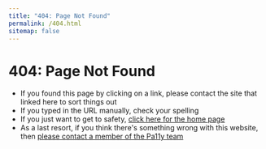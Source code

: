 ```yaml
---
title: "404: Page Not Found"
permalink: /404.html
sitemap: false
---
```



404: Page Not Found
===================

  - If you found this page by clicking on a link, please contact the site that linked here to sort things out
  - If you typed in the URL manually, check your spelling
  - If you just want to get to safety, [click here for the home page](/)
  - As a last resort, if you think there's something wrong with this website, then [please contact a member of the Pa11y team](/contact/)

